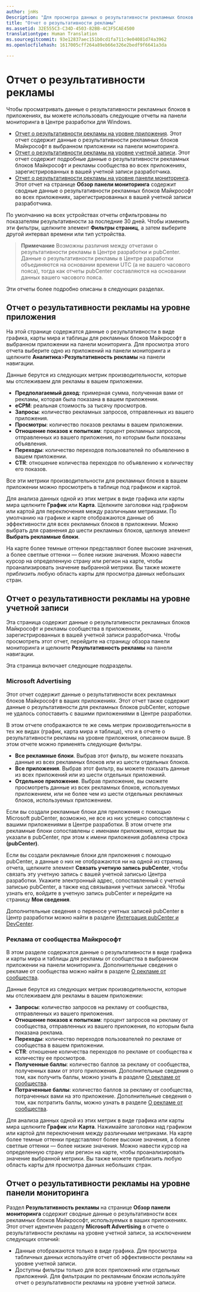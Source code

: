 ```yaml
---
author: jnHs
Description: "Для просмотра данных о результативности рекламных блоков в ваших приложениях воспользуйтесь отчетами о результативности рекламы на уровне приложения и учетной записи на панели мониторинга в Центре разработки для Windows."
title: "Отчет о результативности рекламы"
ms.assetid: 32E555C3-C34D-4503-82BB-4C3F5CAE4500
translationtype: Human Translation
ms.sourcegitcommit: 93e12837aec151b0cd1fa711c9e04081d74a3962
ms.openlocfilehash: 1617005cff264a89eb66e326e2bedf9f6641a3da

---
```


# Отчет о результативности рекламы


Чтобы просматривать данные о результативности рекламных блоков в приложениях, вы можете использовать следующие отчеты на панели мониторинга в Центре разработки для Windows.

-   [Отчет о результативности рекламы на уровне приложения](advertising-performance-report.md#app-level-advertising-performance-report). Этот отчет содержит данные о результативности рекламных блоков Майкрософт в выбранном приложении на панели мониторинга.
-   [Отчет о результативности рекламы на уровне учетной записи](advertising-performance-report.md#account-level-advertising-performance-report). Этот отчет содержит подробные данные о результативности рекламных блоков Майкрософт и рекламы сообщества во всех приложениях, зарегистрированных в вашей учетной записи разработчика.
-   [Отчет о результативности рекламы на уровне панели мониторинга](advertising-performance-report.md#dashboard-level-advertising-performance-report). Этот отчет на странице **Обзор панели мониторинга** содержит сводные данные о результативности рекламных блоков Майкрософт во всех приложениях, зарегистрированных в вашей учетной записи разработчика.

По умолчанию на всех устройствах отчеты отфильтрованы по показателям результативности за последние 30 дней. Чтобы изменить эти фильтры, щелкните элемент **Фильтры страниц**, а затем выберите другой интервал времени или тип устройства. 

> **Примечание** Возможны различия между отчетами о результативности рекламы в Центре разработки и pubCenter. Данные о результативности рекламы в Центре разработки объединяются на основании времени UTC (а не вашего часового пояса), тогда как отчеты pubCenter составляются на основании данных вашего часового пояса.

Эти отчеты более подробно описаны в следующих разделах.

## Отчет о результативности рекламы на уровне приложения

На этой странице содержатся данные о результативности в виде графика, карты мира и таблицы для рекламных блоков Майкрософт в выбранном приложении на панели мониторинга. Для просмотра этого отчета выберите одно из приложений на панели мониторинга и щелкните **Аналитика**&gt;**Результативность рекламы** на панели навигации.

Данные берутся из следующих метрик производительности, которые мы отслеживаем для рекламы в вашем приложении.

-   **Предполагаемый доход**: примерная сумма, полученная вами от рекламы, которая была показана в вашем приложении.
-   **eCPM**: реальная стоимость за тысячу просмотров.
-   **Запросы**: количество рекламных запросов, отправленных из вашего приложения.
-   **Просмотры**: количество показов рекламы в вашем приложении.
-   **Отношение показов к попыткам**: процент рекламных запросов, отправленных из вашего приложения, по которым были показаны объявления.
-   **Переходы**: количество переходов пользователей по объявлению в вашем приложении.
-   **CTR**: отношение количества переходов по объявлению к количеству его показов.

Все эти метрики производительности для рекламных блоков в вашем приложении можно просмотреть в таблице под графиком и картой.

Для анализа данных одной из этих метрик в виде графика или карты мира щелкните **График** или **Карта**. Щелкните заголовки над графиком или картой для переключения между различными метриками. По умолчанию на графике и карте отображаются данные об эффективности для всех рекламных блоков в приложении. Можно выбрать для сравнения до шести рекламных блоков, щелкнув элемент **Выбрать рекламные блоки**.

На карте более темные оттенки представляют более высокие значения, а более светлые оттенки — более низкие значения. Можно навести курсор на определенную страну или регион на карте, чтобы проанализировать значение выбранной метрики. Вы также можете приблизить любую область карты для просмотра данных небольших стран.

## Отчет о результативности рекламы на уровне учетной записи

Эта страница содержит данные о результативности рекламных блоков Майкрософт и рекламы сообщества в приложениях, зарегистрированных в вашей учетной записи разработчика. Чтобы просмотреть этот отчет, перейдите на страницу обзора панели мониторинга и щелкните **Результативность рекламы** на панели навигации.

Эта страница включает следующие подразделы.

### Microsoft Advertising

Этот отчет содержит данные о результативности всех рекламных блоков Майкрософт в ваших приложениях. Этот отчет также содержит данные о результативности для рекламных блоков pubCenter, которые не удалось сопоставить с вашими приложениями в Центре разработки.

В этом отчете отображаются те же семь метрик производительности в тех же видах (график, карта мира и таблица), что и в отчете о результативности рекламы на уровне приложения, описанном выше. В этом отчете можно применять следующие фильтры.

-   **Все рекламные блоки**. Выбрав этот фильтр, вы можете показать данные из всех рекламных блоков или из шести отдельных блоков.
-   **Все приложения**. Выбрав этот фильтр, вы можете показать данные из всех приложений или из шести отдельных приложений.
-   **Отдельное приложение**. Выбрав приложение, вы сможете просмотреть данные из всех рекламных блоков, используемых приложением, или не более чем из шести отдельных рекламных блоков, используемых приложением.

Если вы создали рекламные блоки для приложения с помощью Microsoft pubCenter, возможно, не все из них успешно сопоставлены с вашими приложениями в Центре разработки. В этом отчете эти рекламные блоки сопоставлены с именами приложения, которые вы указали в pubCenter, при этом к имени приложения добавлена строка **(pubCenter)**.

Если вы создали рекламные блоки для приложения с помощью pubCenter, а данные о них не отображаются ни на одной из страниц отчета, щелкните элемент **Связать учетную запись pubCenter**, чтобы связать эту учетную запись с вашей учетной записью Центра разработки. Укажите электронный адрес, сопоставленный с учетной записью pubCenter, а также код связывания учетных записей. Чтобы узнать его, войдите в учетную запись pubCenter и перейдите на страницу **Мои сведения**.

Дополнительные сведения о переносе учетных записей pubCenter в Центр разработки можно найти в разделе [Интеграция pubCenter и DevCenter](pubcenter-dev-center-integration.md).

### Реклама от сообщества Майкрософт

В этом разделе содержатся данные о результативности в виде графика и карты мира и таблицы для рекламы от сообщества в выбранном приложении на панели мониторинга. Дополнительные сведения о рекламе от сообщества можно найти в разделе [О рекламе от сообщества](about-community-ads.md).

Данные берутся из следующих метрик производительности, которые мы отслеживаем для рекламы в вашем приложении:

-   **Запросы**: количество запросов на рекламу от сообщества, отправленных из вашего приложения.
-   **Отношение показов к попыткам**: процент запросов на рекламу от сообщества, отправленных из вашего приложения, по которым была показана реклама.
-   **Переходы**: количество переходов пользователей по рекламе от сообщества в вашем приложении.
-   **CTR**: отношение количества переходов по рекламе от сообщества к количеству ее просмотров.
-   **Полученные баллы**: количество баллов за рекламу от сообщества, полученных вами от этого приложения. Дополнительные сведения о том, как получить баллы, можно узнать в разделе [О рекламе от сообщества](about-community-ads.md).
-   **Потраченные баллы**: количество баллов за рекламу от сообщества, потраченных вами на это приложение. Дополнительные сведения о том, как потратить баллы, можно узнать в разделе [О рекламе от сообщества](about-community-ads.md).

Для анализа данных одной из этих метрик в виде графика или карты мира щелкните **График** или **Карта**. Нажимайте заголовки над графиком или картой для переключения между различными метриками. На карте более темные оттенки представляют более высокие значения, а более светлые оттенки — более низкие значения. Можно навести курсор на определенную страну или регион на карте, чтобы проанализировать значение выбранной метрики. Вы также можете приблизить любую область карты для просмотра данных небольших стран.

## Отчет о результативности рекламы на уровне панели мониторинга

Раздел **Результативность рекламы** на странице **Обзор панели мониторинга** содержит сводные данные о результативности всех рекламных блоков Майкрософт, используемых в ваших приложениях. Этот отчет идентичен разделу **Microsoft Advertising** в отчете о результативности рекламы на уровне учетной записи, за исключением следующих отличий:

-   Данные отображаются только в виде графика. Для просмотра табличных данных используйте отчет об эффективности рекламы на уровне учетной записи.
-   Доступны фильтры только для всех приложений или отдельных приложений. Для фильтрации по рекламным блокам используйте отчет о результативности рекламы на уровне учетной записи.


 

 



<!--HONumber=Jun16_HO4-->


